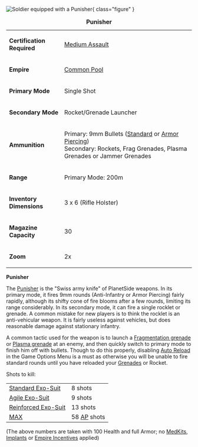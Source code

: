 ![ Soldier equipped
with a Punisher](../images/PSScreenShot0253.jpg){ class="figure" }

<table>
<caption><strong>Punisher</strong></caption>
<tbody>
<tr class="odd">
<td><p><strong>Certification Required</strong></p></td>
<td><p><a href="Medium_Assault.md" title="wikilink">Medium Assault</a></p></td>
</tr>
<tr class="even">
<td><p><strong>Empire</strong></p></td>
<td><p><a href="Common_Pool.md" title="wikilink">Common Pool</a></p></td>
</tr>
<tr class="odd">
<td><p><strong>Primary Mode</strong></p></td>
<td><p>Single Shot</p></td>
</tr>
<tr class="even">
<td><p><strong>Secondary Mode</strong></p></td>
<td><p>Rocket/Grenade Launcher</p></td>
</tr>
<tr class="odd">
<td><p><strong>Ammunition</strong></p></td>
<td><p>Primary: 9mm Bullets (<a href="9mm_Bullet.md" title="wikilink">Standard</a> or <a href="AP_9mm_Bullet.md" title="wikilink">Armor Piercing</a>)<br />
Secondary: Rockets, Frag Grenades, Plasma Grenades or Jammer Grenades</p></td>
</tr>
<tr class="even">
<td><p><strong>Range</strong></p></td>
<td><p>Primary Mode: 200m</p></td>
</tr>
<tr class="odd">
<td><p><strong>Inventory Dimensions</strong></p></td>
<td><p>3 x 6 (Rifle Holster)</p></td>
</tr>
<tr class="even">
<td><p><strong>Magazine Capacity</strong></p></td>
<td><p>30</p></td>
</tr>
<tr class="odd">
<td><p><strong>Zoom</strong></p></td>
<td><p>2x</p></td>
</tr>
</tbody>
</table>

**Punisher**

The [Punisher](Punisher.md) is the "Swiss army knife" of PlanetSide weapons. In
its primary mode, it fires 9mm rounds (Anti-Infantry or Armor Piercing) fairly
rapidly, although its shifty cone of fire blooms after a few rounds, limiting
its range considerably. In its secondary mode, it can fire a single rocklet or
grenade. A common mistake for new players is to think the rocklet is an
anti-vehicular weapon. It is fairly useless against vehicles, but does
reasonable damage against stationary infantry.

A common tactic used for the weapon is to launch a
[Fragmentation grenade](Fragmentation_grenade.md) or
[Plasma grenade](Plasma_grenade.md) at an enemy, and then quickly switch to
primary mode to finish him off with bullets. Though to do this properly,
disabling [Auto Reload](../etc/Menu.md#Game_Options) in the Game Options Menu is
a must as otherwise you will be unable to fire standard rounds until you have
reloaded your [Grenades](Weapons_Index.md#Grenades) or Rocket.

Shots to kill:

|                                                        |                                                 |
| ------------------------------------------------------ | ----------------------------------------------- |
| [Standard Exo-Suit](../armor/Standard_Exo-Suit.md)     | 8 shots                                         |
| [Agile Exo-Suit](../armor/Agile_Exo-Suit.md)           | 9 shots                                         |
| [Reinforced Exo-Suit](../armor/Reinforced_Exo-Suit.md) | 13 shots                                        |
| [MAX](../armor/Mechanized_Assault_Exo-Suit.md)         | 58 [AP](../terminology/Armor_Piercing.md) shots |

(The above numbers are taken with 100 Health and full Armor; no
[MedKits](../items/MedKit.md), [Implants](../implants/Implants.md) or
[Empire Incentives](../etc/Empire_Incentives.md) applied)
